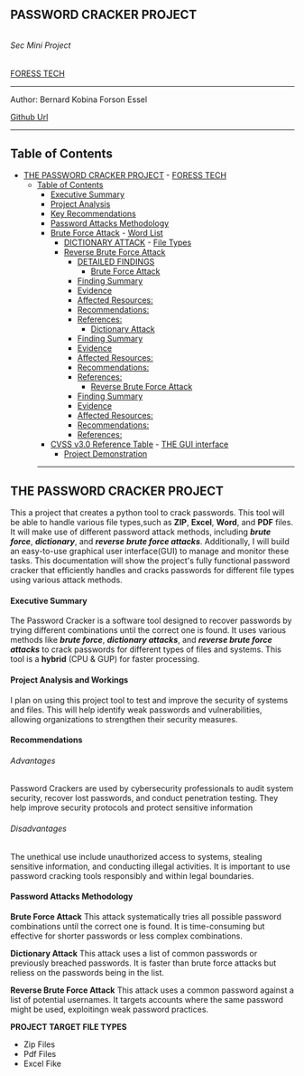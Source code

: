 ## PASSWORD CRACKER PROJECT

###### 

###### Sec Mini Project
[FORESS TECH](https://linkedin.com/ForessTech)
___
Author:
Bernard Kobina Forson Essel


[Github Url](https://github.com/EsselKobby/sec)

___

## Table of Contents

- [THE PASSWORD CRACKER PROJECT](#password-cracker-project)
          - [FORESS TECH](#foress-tech)
  - [Table of Contents](#table-of-contents)
    - [Executive Summary](#executive-summary)
    - [Project Analysis](#analysis-of-project)
    - [Key Recommendations](#key-recommendations)
    - [Password Attacks Methodology](#password-attacks-methodology)
     - [Brute Force Attack](#brute-force-attack)
            - [Word List ](#wordlist-enumeration)
        - [DICTIONARY ATTACK](#dictionary-attack)
              - [File Types](#file-types)
        - [Reverse Brute Force Attack](#brute-force-attack)
            - [DETAILED FINDINGS](#detailed-findings)
              - [Brute Force Attack](#brute-force-attack)
            - [Finding Summary](#finding-summary)
            - [Evidence](#evidence)
            - [Affected Resources:](#affected-resources)
            - [Recommendations:](#recommendations)
            - [References:](#references)
              - [Dictionary Attack](#dictionary-attack)
            - [Finding Summary](#finding-summary-1)
            - [Evidence](#evidence-1)
            - [Affected Resources:](#affected-resources-1)
            - [Recommendations:](#recommendations-1)
            - [References:](#references-1)
              - [Reverse Brute Force Attack](#reverse-brute-force-attack)
            - [Finding Summary](#finding-summary-2)
            - [Evidence](#evidence-2)
            - [Affected Resources:](#affected-resources-2)
            - [Recommendations:](#recommendations-2)
            - [References:](#references-2)
      - [CVSS v3.0 Reference Table](#cvss-v30-reference-table)
            - [THE GUI interface](#the-gui-interface)
        - [Project Demonstration](#project-demo.)
    ___
    
## THE PASSWORD CRACKER PROJECT
This a project that creates a python tool to crack passwords. This tool will be able to handle various file types,such as **ZIP**, **Excel**, **Word**, and **PDF** files.
It will make use of different password attack methods, including ***brute force***, ***dictionary***, and ***reverse brute force attacks***. Additionally, I will build an easy-to-use graphical user interface(GUI) to manage and monitor these tasks.
This documentation will show the project's fully functional password cracker that efficiently handles and cracks passwords for different file types using various attack methods.

#### Executive Summary
The Password Cracker is a software tool designed to recover passwords by trying different combinations until the correct one is found. It uses various methods like ***brute force***, ***dictionary attacks***, and ***reverse brute force attacks*** to crack passwords for different types of files and systems.
This tool is a **hybrid** (CPU & GUP) for faster processing.

#### Project Analysis and Workings

I plan on using this project tool to test and improve the security of systems and files. This will help identify weak passwords and vulnerabilities, allowing organizations to strengthen their security measures.

#### Recommendations

###### Advantages
Password Crackers are used by cybersecurity professionals to audit system security, recover lost passwords, and conduct penetration testing. They help improve security protocols and protect sensitive information

###### Disadvantages

The unethical use include unauthorized access to systems, stealing sensitive information, and conducting illegal activities. It is important to use password cracking tools responsibly and within legal boundaries.

#### Password Attacks Methodology

**Brute Force Attack**
This attack systematically tries all possible password combinations until the correct one is found. It is time-consuming but effective for shorter passwords or less complex combinations.

**Dictionary Attack**
This attack uses a list of common passwords or previously breached passwords. It is faster than brute force attacks but reliess on the passwords being in the list.

**Reverse Brute Force Attack**
This attack uses a common password against a list of potential usernames. It targets accounts where the same password might be used, exploitingn weak password practices.

**PROJECT TARGET FILE TYPES**

* Zip Files
* Pdf Files
* Excel Fike
